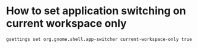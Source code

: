 # How to set application switching on current workspace only

```
gsettings set org.gnome.shell.app-switcher current-workspace-only true
```